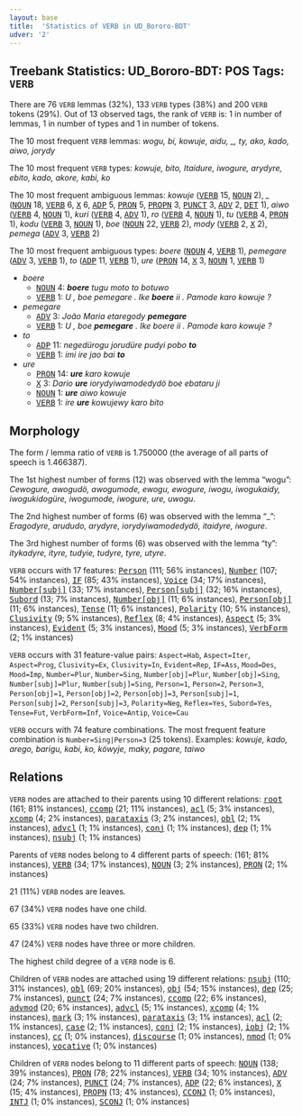```yaml
---
layout: base
title:  'Statistics of VERB in UD_Bororo-BDT'
udver: '2'
---
```


## Treebank Statistics: UD_Bororo-BDT: POS Tags: `VERB`

There are 76 `VERB` lemmas (32%), 133 `VERB` types (38%) and 200 `VERB` tokens (29%).
Out of 13 observed tags, the rank of `VERB` is: 1 in number of lemmas, 1 in number of types and 1 in number of tokens.

The 10 most frequent `VERB` lemmas: <em>wogu, bi, kowuje, aidu, _, ty, ako, kado, aiwo, jorydy</em>

The 10 most frequent `VERB` types:  <em>kowuje, bito, Itaidure, iwogure, arydyre, ebito, kado, akore, kabi, ko</em>

The 10 most frequent ambiguous lemmas: <em>kowuje</em> (<tt><a href="bor_bdt-pos-VERB.html">VERB</a></tt> 15, <tt><a href="bor_bdt-pos-NOUN.html">NOUN</a></tt> 2), <em>_</em> (<tt><a href="bor_bdt-pos-NOUN.html">NOUN</a></tt> 18, <tt><a href="bor_bdt-pos-VERB.html">VERB</a></tt> 6, <tt><a href="bor_bdt-pos-X.html">X</a></tt> 6, <tt><a href="bor_bdt-pos-ADP.html">ADP</a></tt> 5, <tt><a href="bor_bdt-pos-PRON.html">PRON</a></tt> 5, <tt><a href="bor_bdt-pos-PROPN.html">PROPN</a></tt> 3, <tt><a href="bor_bdt-pos-PUNCT.html">PUNCT</a></tt> 3, <tt><a href="bor_bdt-pos-ADV.html">ADV</a></tt> 2, <tt><a href="bor_bdt-pos-DET.html">DET</a></tt> 1), <em>aiwo</em> (<tt><a href="bor_bdt-pos-VERB.html">VERB</a></tt> 4, <tt><a href="bor_bdt-pos-NOUN.html">NOUN</a></tt> 1), <em>kuri</em> (<tt><a href="bor_bdt-pos-VERB.html">VERB</a></tt> 4, <tt><a href="bor_bdt-pos-ADV.html">ADV</a></tt> 1), <em>ro</em> (<tt><a href="bor_bdt-pos-VERB.html">VERB</a></tt> 4, <tt><a href="bor_bdt-pos-NOUN.html">NOUN</a></tt> 1), <em>tu</em> (<tt><a href="bor_bdt-pos-VERB.html">VERB</a></tt> 4, <tt><a href="bor_bdt-pos-PRON.html">PRON</a></tt> 1), <em>kodu</em> (<tt><a href="bor_bdt-pos-VERB.html">VERB</a></tt> 3, <tt><a href="bor_bdt-pos-NOUN.html">NOUN</a></tt> 1), <em>boe</em> (<tt><a href="bor_bdt-pos-NOUN.html">NOUN</a></tt> 22, <tt><a href="bor_bdt-pos-VERB.html">VERB</a></tt> 2), <em>mody</em> (<tt><a href="bor_bdt-pos-VERB.html">VERB</a></tt> 2, <tt><a href="bor_bdt-pos-X.html">X</a></tt> 2), <em>pemega</em> (<tt><a href="bor_bdt-pos-ADV.html">ADV</a></tt> 3, <tt><a href="bor_bdt-pos-VERB.html">VERB</a></tt> 2)

The 10 most frequent ambiguous types:  <em>boere</em> (<tt><a href="bor_bdt-pos-NOUN.html">NOUN</a></tt> 4, <tt><a href="bor_bdt-pos-VERB.html">VERB</a></tt> 1), <em>pemegare</em> (<tt><a href="bor_bdt-pos-ADV.html">ADV</a></tt> 3, <tt><a href="bor_bdt-pos-VERB.html">VERB</a></tt> 1), <em>to</em> (<tt><a href="bor_bdt-pos-ADP.html">ADP</a></tt> 11, <tt><a href="bor_bdt-pos-VERB.html">VERB</a></tt> 1), <em>ure</em> (<tt><a href="bor_bdt-pos-PRON.html">PRON</a></tt> 14, <tt><a href="bor_bdt-pos-X.html">X</a></tt> 3, <tt><a href="bor_bdt-pos-NOUN.html">NOUN</a></tt> 1, <tt><a href="bor_bdt-pos-VERB.html">VERB</a></tt> 1)


* <em>boere</em>
  * <tt><a href="bor_bdt-pos-NOUN.html">NOUN</a></tt> 4: <em><b>boere</b> tugu moto to botuwo</em>
  * <tt><a href="bor_bdt-pos-VERB.html">VERB</a></tt> 1: <em>U , boe pemegare . Ike <b>boere</b> ii . Pamode karo kowuje ?</em>
* <em>pemegare</em>
  * <tt><a href="bor_bdt-pos-ADV.html">ADV</a></tt> 3: <em>João Maria etaregody <b>pemegare</b></em>
  * <tt><a href="bor_bdt-pos-VERB.html">VERB</a></tt> 1: <em>U , boe <b>pemegare</b> . Ike boere ii . Pamode karo kowuje ?</em>
* <em>to</em>
  * <tt><a href="bor_bdt-pos-ADP.html">ADP</a></tt> 11: <em>negedürogu jorudüre pudyi pobo <b>to</b></em>
  * <tt><a href="bor_bdt-pos-VERB.html">VERB</a></tt> 1: <em>imi ire jao bai <b>to</b></em>
* <em>ure</em>
  * <tt><a href="bor_bdt-pos-PRON.html">PRON</a></tt> 14: <em><b>ure</b> karo kowuje</em>
  * <tt><a href="bor_bdt-pos-X.html">X</a></tt> 3: <em>Dario <b>ure</b> iorydyiwamodedydö boe ebataru ji</em>
  * <tt><a href="bor_bdt-pos-NOUN.html">NOUN</a></tt> 1: <em><b>ure</b> aiwo kowuje</em>
  * <tt><a href="bor_bdt-pos-VERB.html">VERB</a></tt> 1: <em>ire <b>ure</b> kowujewy karo bito</em>

## Morphology

The form / lemma ratio of `VERB` is 1.750000 (the average of all parts of speech is 1.466387).

The 1st highest number of forms (12) was observed with the lemma “wogu”: <em>Cewogure, awogudö, awogumode, ewogu, ewogure, iwogu, iwogukaidy, iwogukidogüre, iwogumode, iwogure, ure, uwogu</em>.

The 2nd highest number of forms (6) was observed with the lemma “_”: <em>Eragodyre, arududo, arydyre, iorydyiwamodedydö, itaidyre, iwogure</em>.

The 3rd highest number of forms (6) was observed with the lemma “ty”: <em>itykadyre, ityre, tudyie, tudyre, tyre, utyre</em>.

`VERB` occurs with 17 features: <tt><a href="bor_bdt-feat-Person.html">Person</a></tt> (111; 56% instances), <tt><a href="bor_bdt-feat-Number.html">Number</a></tt> (107; 54% instances), <tt><a href="bor_bdt-feat-IF.html">IF</a></tt> (85; 43% instances), <tt><a href="bor_bdt-feat-Voice.html">Voice</a></tt> (34; 17% instances), <tt><a href="bor_bdt-feat-Number-subj.html">Number[subj]</a></tt> (33; 17% instances), <tt><a href="bor_bdt-feat-Person-subj.html">Person[subj]</a></tt> (32; 16% instances), <tt><a href="bor_bdt-feat-Subord.html">Subord</a></tt> (13; 7% instances), <tt><a href="bor_bdt-feat-Number-obj.html">Number[obj]</a></tt> (11; 6% instances), <tt><a href="bor_bdt-feat-Person-obj.html">Person[obj]</a></tt> (11; 6% instances), <tt><a href="bor_bdt-feat-Tense.html">Tense</a></tt> (11; 6% instances), <tt><a href="bor_bdt-feat-Polarity.html">Polarity</a></tt> (10; 5% instances), <tt><a href="bor_bdt-feat-Clusivity.html">Clusivity</a></tt> (9; 5% instances), <tt><a href="bor_bdt-feat-Reflex.html">Reflex</a></tt> (8; 4% instances), <tt><a href="bor_bdt-feat-Aspect.html">Aspect</a></tt> (5; 3% instances), <tt><a href="bor_bdt-feat-Evident.html">Evident</a></tt> (5; 3% instances), <tt><a href="bor_bdt-feat-Mood.html">Mood</a></tt> (5; 3% instances), <tt><a href="bor_bdt-feat-VerbForm.html">VerbForm</a></tt> (2; 1% instances)

`VERB` occurs with 31 feature-value pairs: `Aspect=Hab`, `Aspect=Iter`, `Aspect=Prog`, `Clusivity=Ex`, `Clusivity=In`, `Evident=Rep`, `IF=Ass`, `Mood=Des`, `Mood=Imp`, `Number=Plur`, `Number=Sing`, `Number[obj]=Plur`, `Number[obj]=Sing`, `Number[subj]=Plur`, `Number[subj]=Sing`, `Person=1`, `Person=2`, `Person=3`, `Person[obj]=1`, `Person[obj]=2`, `Person[obj]=3`, `Person[subj]=1`, `Person[subj]=2`, `Person[subj]=3`, `Polarity=Neg`, `Reflex=Yes`, `Subord=Yes`, `Tense=Fut`, `VerbForm=Inf`, `Voice=Antip`, `Voice=Cau`

`VERB` occurs with 74 feature combinations.
The most frequent feature combination is `Number=Sing|Person=3` (25 tokens).
Examples: <em>kowuje, kado, arego, barigu, kabi, ko, köwyje, maky, pagare, taiwo</em>


## Relations

`VERB` nodes are attached to their parents using 10 different relations: <tt><a href="bor_bdt-dep-root.html">root</a></tt> (161; 81% instances), <tt><a href="bor_bdt-dep-ccomp.html">ccomp</a></tt> (21; 11% instances), <tt><a href="bor_bdt-dep-acl.html">acl</a></tt> (5; 3% instances), <tt><a href="bor_bdt-dep-xcomp.html">xcomp</a></tt> (4; 2% instances), <tt><a href="bor_bdt-dep-parataxis.html">parataxis</a></tt> (3; 2% instances), <tt><a href="bor_bdt-dep-obl.html">obl</a></tt> (2; 1% instances), <tt><a href="bor_bdt-dep-advcl.html">advcl</a></tt> (1; 1% instances), <tt><a href="bor_bdt-dep-conj.html">conj</a></tt> (1; 1% instances), <tt><a href="bor_bdt-dep-dep.html">dep</a></tt> (1; 1% instances), <tt><a href="bor_bdt-dep-nsubj.html">nsubj</a></tt> (1; 1% instances)

Parents of `VERB` nodes belong to 4 different parts of speech:  (161; 81% instances), <tt><a href="bor_bdt-pos-VERB.html">VERB</a></tt> (34; 17% instances), <tt><a href="bor_bdt-pos-NOUN.html">NOUN</a></tt> (3; 2% instances), <tt><a href="bor_bdt-pos-PRON.html">PRON</a></tt> (2; 1% instances)

21 (11%) `VERB` nodes are leaves.

67 (34%) `VERB` nodes have one child.

65 (33%) `VERB` nodes have two children.

47 (24%) `VERB` nodes have three or more children.

The highest child degree of a `VERB` node is 6.

Children of `VERB` nodes are attached using 19 different relations: <tt><a href="bor_bdt-dep-nsubj.html">nsubj</a></tt> (110; 31% instances), <tt><a href="bor_bdt-dep-obl.html">obl</a></tt> (69; 20% instances), <tt><a href="bor_bdt-dep-obj.html">obj</a></tt> (54; 15% instances), <tt><a href="bor_bdt-dep-dep.html">dep</a></tt> (25; 7% instances), <tt><a href="bor_bdt-dep-punct.html">punct</a></tt> (24; 7% instances), <tt><a href="bor_bdt-dep-ccomp.html">ccomp</a></tt> (22; 6% instances), <tt><a href="bor_bdt-dep-advmod.html">advmod</a></tt> (20; 6% instances), <tt><a href="bor_bdt-dep-advcl.html">advcl</a></tt> (5; 1% instances), <tt><a href="bor_bdt-dep-xcomp.html">xcomp</a></tt> (4; 1% instances), <tt><a href="bor_bdt-dep-mark.html">mark</a></tt> (3; 1% instances), <tt><a href="bor_bdt-dep-parataxis.html">parataxis</a></tt> (3; 1% instances), <tt><a href="bor_bdt-dep-acl.html">acl</a></tt> (2; 1% instances), <tt><a href="bor_bdt-dep-case.html">case</a></tt> (2; 1% instances), <tt><a href="bor_bdt-dep-conj.html">conj</a></tt> (2; 1% instances), <tt><a href="bor_bdt-dep-iobj.html">iobj</a></tt> (2; 1% instances), <tt><a href="bor_bdt-dep-cc.html">cc</a></tt> (1; 0% instances), <tt><a href="bor_bdt-dep-discourse.html">discourse</a></tt> (1; 0% instances), <tt><a href="bor_bdt-dep-nmod.html">nmod</a></tt> (1; 0% instances), <tt><a href="bor_bdt-dep-vocative.html">vocative</a></tt> (1; 0% instances)

Children of `VERB` nodes belong to 11 different parts of speech: <tt><a href="bor_bdt-pos-NOUN.html">NOUN</a></tt> (138; 39% instances), <tt><a href="bor_bdt-pos-PRON.html">PRON</a></tt> (78; 22% instances), <tt><a href="bor_bdt-pos-VERB.html">VERB</a></tt> (34; 10% instances), <tt><a href="bor_bdt-pos-ADV.html">ADV</a></tt> (24; 7% instances), <tt><a href="bor_bdt-pos-PUNCT.html">PUNCT</a></tt> (24; 7% instances), <tt><a href="bor_bdt-pos-ADP.html">ADP</a></tt> (22; 6% instances), <tt><a href="bor_bdt-pos-X.html">X</a></tt> (15; 4% instances), <tt><a href="bor_bdt-pos-PROPN.html">PROPN</a></tt> (13; 4% instances), <tt><a href="bor_bdt-pos-CCONJ.html">CCONJ</a></tt> (1; 0% instances), <tt><a href="bor_bdt-pos-INTJ.html">INTJ</a></tt> (1; 0% instances), <tt><a href="bor_bdt-pos-SCONJ.html">SCONJ</a></tt> (1; 0% instances)

